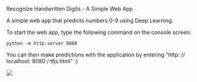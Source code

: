 Recognize Handwritten Digits - A Simple Web App

A simple web app that predicts numbers 0-9 using Deep Learning.

To start the web app, type the following command on the console screen:
```
python -m http.server 8080
```
You can then make predictions with the application by entering "http: // localhost: 8080 / tfjs.html" :)

<img src="https://media1.giphy.com/media/U4MUdtTBiXvRKQOgAp/giphy.gif" />
